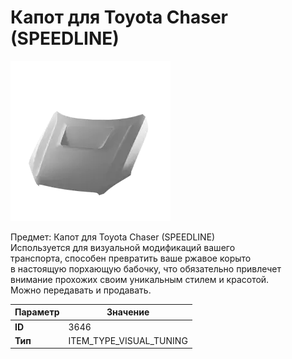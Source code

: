 # Капот для Toyota Chaser (SPEEDLINE)

![Item Image](../img/3646.webp?raw=true)

Предмет: Капот для Toyota Chaser (SPEEDLINE)<br>Используется для визуальной модификаций вашего<br>транспорта, способен превратить ваше ржавое корыто<br>в настоящую порхающую бабочку, что обязательно привлечет<br>внимание прохожих своим уникальным стилем и красотой.<br>Можно передавать и продавать.


| Параметр | Значение |
|----------|----------|
| **ID** | 3646 |
| **Тип** | ITEM_TYPE_VISUAL_TUNING |


